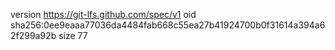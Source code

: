 version https://git-lfs.github.com/spec/v1
oid sha256:0ee9eaaa77036da4484fab668c55ea27b41924700b0f31614a394a62f299a92b
size 77
